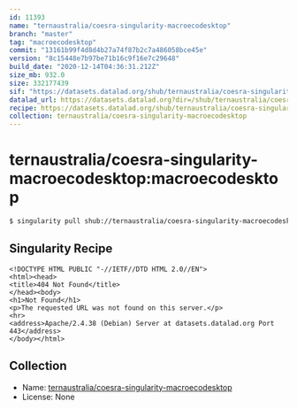 ```yaml
---
id: 11393
name: "ternaustralia/coesra-singularity-macroecodesktop"
branch: "master"
tag: "macroecodesktop"
commit: "13161b99f4d8d4b27a74f87b2c7a486058bce45e"
version: "8c15448e7b97be71b16c9f16e7c29648"
build_date: "2020-12-14T04:36:31.212Z"
size_mb: 932.0
size: 332177439
sif: "https://datasets.datalad.org/shub/ternaustralia/coesra-singularity-macroecodesktop/macroecodesktop/2020-12-14-13161b99-8c15448e/8c15448e7b97be71b16c9f16e7c29648.sif"
datalad_url: https://datasets.datalad.org?dir=/shub/ternaustralia/coesra-singularity-macroecodesktop/macroecodesktop/2020-12-14-13161b99-8c15448e/
recipe: https://datasets.datalad.org/shub/ternaustralia/coesra-singularity-macroecodesktop/macroecodesktop/2020-12-14-13161b99-8c15448e/Singularity
collection: ternaustralia/coesra-singularity-macroecodesktop
---
```


# ternaustralia/coesra-singularity-macroecodesktop:macroecodesktop

```bash
$ singularity pull shub://ternaustralia/coesra-singularity-macroecodesktop:macroecodesktop
```

## Singularity Recipe

```singularity
<!DOCTYPE HTML PUBLIC "-//IETF//DTD HTML 2.0//EN">
<html><head>
<title>404 Not Found</title>
</head><body>
<h1>Not Found</h1>
<p>The requested URL was not found on this server.</p>
<hr>
<address>Apache/2.4.38 (Debian) Server at datasets.datalad.org Port 443</address>
</body></html>
```

## Collection

 - Name: [ternaustralia/coesra-singularity-macroecodesktop](https://github.com/ternaustralia/coesra-singularity-macroecodesktop)
 - License: None

